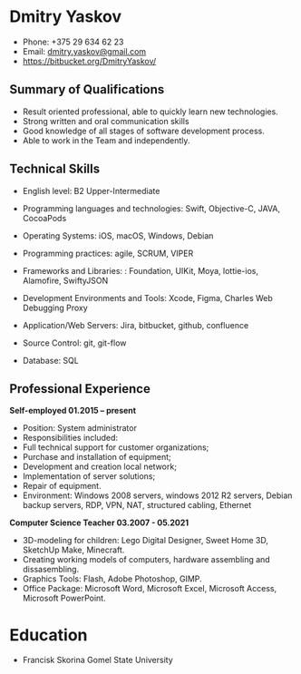 # **Dmitry Yaskov**

* Phone: +375 29 634 62 23 
* Email: dmitry.yaskov@gmail.com
* https://bitbucket.org/DmitryYaskov/

## **Summary of Qualifications**
* Result oriented professional, able to quickly learn new technologies.
* Strong written and oral communication skills
* Good knowledge of all stages of software development process.
* Able to work in the Team and independently.

## **Technical Skills**

* English level: B2 Upper-Intermediate

* Programming languages and technologies: Swift, Objective-C, JAVA, CocoaPods
* Operating Systems: iOS, macOS, Windows, Debian
* Programming practices: agile, SCRUM, VIPER
* Frameworks and Libraries: :  Foundation, UIKit, Moya, lottie-ios, Alamofire, SwiftyJSON
* Development Environments and Tools: Xcode, Figma, Charles Web Debugging Proxy
* Application/Web Servers: Jira, bitbucket, github, confluence
* Source Control: git, git-flow 
* Database: SQL

## **Professional Experience**

**Self-employed		01.2015 – present**
* Position: System administrator
* Responsibilities included: 
* Full technical support for customer organizations;
* Purchase and installation of equipment;
* Development and creation local network;
* Implementation of server solutions;
* Repair of equipment.
* Environment: Windows 2008 servers, windows 2012 R2 servers, Debian backup servers, RDP, VPN, NAT, structured cabling, Ethernet

**Computer Science Teacher 03.2007 - 05.2021**

* 3D-modeling for children: Lego Digital Designer, Sweet Home 3D, SketchUp Make, Minecraft.
* Creating working models of computers, hardware assembling and dissasembling.
* Graphics Tools: Flash, Adobe Photoshop, GIMP.
* Office Package: Microsoft Word, Microsoft Excel, Microsoft Access, Microsoft PowerPoint.

# **Education**

* Francisk Skorina Gomel State University

